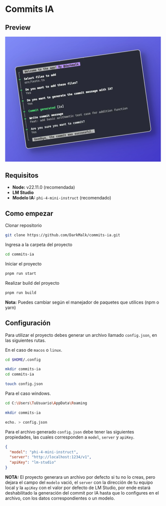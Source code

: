 # Commits IA

## Preview

![commits-ia-preview](./preview/commits-ia.webp)

## Requisitos

- **Node:** v22.11.0 (recomendada)
- **LM Studio**
- **Modelo IA:** `phi-4-mini-instruct` (recomendado)

## Como empezar

Clonar repositorio

```bash
git clone https://github.com/DarkMalk/commits-ia.git
```

Ingresa a la carpeta del proyecto

```bash
cd commits-ia
```

Iniciar el proyecto

```bash
pnpm run start
```

Realizar build del proyecto

```bash
pnpm run build
```

**Nota:** Puedes cambiar según el manejador de paquetes que utilices (npm o yarn)

## Configuración

Para utilizar el proyecto debes generar un archivo llamado `config.json`, en las siguientes rutas.

En el caso de `macos` o `linux`.

```bash
cd $HOME/.config
```

```bash
mkdir commits-ia
cd commits-ia
```

```bash
touch config.json
```

Para el caso windows.

```bash
cd C:\Users\TuUsuario\AppData\Roaming
```

```bash
mkdir commits-ia
```

```bash
echo. > config.json
```

Para el archivo generado `config.json` debe tener las siguientes propiedades, las cuales corresponden a `model`, `server` y `apiKey`.

```json
{
  "model": "phi-4-mini-instruct",
  "server": "http://localhost:1234/v1",
  "apiKey": "lm-studio"
}
```

**NOTA:** El proyecto generara un archivo por defecto si tu no lo creas, pero dejara el campo del `modelo` vació, el `server` con la dirección de tu equipo local y la `apiKey` con el valor por defecto de LM Studio, por ende estará deshabilitado la generación del commit por IA hasta que lo configures en el archivo, con los datos correspondientes o un modelo.
